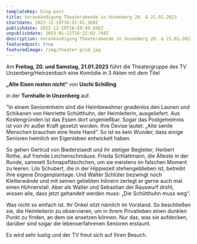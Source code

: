 ```yaml
---
templateKey: blog-post
title: Vorankündigung Theaterabende in Unzenberg 20. & 21.01.2023
startdate: 2022-12-19T16:51:01.360Z
publishdate: 2022-12-19T16:50:49.656Z
unpublishdate: 2023-01-22T16:22:02.748Z
description: Vorankündigung Theaterabende in Unzenberg 20. & 21.01.2023
featuredpost: true
featuredimage: /img/theater-grid.jpg
---
```

Am **Freitag, 20. und Samstag, 21.01.2023** führt die Theatergruppe des TV Unzenberg/Heinzenbach eine Komödie in 3 Akten mit dem Titel

**„Alte Eisen rosten nicht“** von **Uschi Schilling** 

in der **Turnhalle in Unzenberg** auf.

"In einem Seniorenheim sind die Heimbewohner gnadenlos den Launen und Schikanen von Henriette Schütthuhn, der Heimleiterin, ausgeliefert. Aus Kostengründen ist das Essen dort ungenießbar. Sogar das Postgeheimnis ist von ihr außer Kraft gesetzt worden. Ihre Devise lautet: „Alte senile Menschen brauchen eine feste Hand“. So ist es kein Wunder, dass einige Senioren heimlich ein Eigenleben entwickelt haben.

So gehen Gertrud von Biederstaedt und ihr stetiger Begleiter, Herbert Rothe, auf fremde Leichenschmäuse. Frieda Schlattmann, die Älteste in der Runde, sammelt Schnapsfläschchen, um sie meistens im falschen Moment zu leeren. Lilo Schubert, die in der Hippiezeit stehengeblieben ist, betreibt ihre eigene Drogenplantage. Und Walter Schlüter bezwingt noch Kletterwände und mit seinen geliebten Inlinern zerlegt er gerne auch mal einen Hühnerstall. Aber als Walter und Sebastian der Rauswurf droht, wissen alle, dass jetzt gehandelt werden muss: „Die Schütthuhn muss weg“.

Was nicht so einfach ist. Ihr Onkel sitzt nämlich im Vorstand. So beschließen sie, die Heimleiterin zu observieren, um in ihrem Privatleben einen dunklen Punkt zu finden, an dem sie ansetzen können. Nur das, was sie aufdecken, darüber sind sogar die lebenserfahrenen Senioren erstaunt.

Es wird sehr lustig und der TV freut sich auf Ihren Besuch.